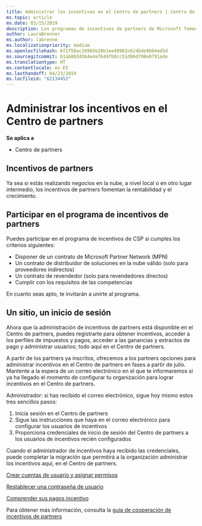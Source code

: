 ```yaml
---
title: Administrar los incentivos en el Centro de partners | Centro de partners
ms.topic: article
ms.date: 03/15/2019
description: Los programas de incentivos de partners de Microsoft fomentan la rentabilidad y el crecimiento
author: LauraBrenner
ms.author: labrenne
ms.localizationpriority: medium
ms.openlocfilehash: 6f2f50ac3d965b20b1ee40983c624bde9b04ed5d
ms.sourcegitcommit: b1ab80345b4e4af649fb8cc51d96d798e0791ade
ms.translationtype: HT
ms.contentlocale: es-ES
ms.lasthandoff: 04/23/2019
ms.locfileid: "62134452"
---
```

# <a name="manage-your-incentives-in-partner-center"></a>Administrar los incentivos en el Centro de partners 

**Se aplica a**

-  Centro de partners

## <a name="partner-incentives"></a>Incentivos de partners 

Ya sea si estás realizando negocios en la nube, a nivel local o en otro lugar intermedio, los incentivos de partners fomentan la rentabilidad y el crecimiento.

## <a name="qualify-for-the-partner-incentives-program"></a>Participar en el programa de incentivos de partners

Puedes participar en el programa de incentivos de CSP si cumples los criterios siguientes:

-   Disponer de un contrato de Microsoft Partner Network (MPN) 
-   Un contrato de distribuidor de soluciones en la nube válido (solo para proveedores indirectos)
-   Un contrato de revendedor (solo para revendedores directos)
-   Cumplir con los requisitos de las competencias

En cuanto seas apto, te invitarán a unirte al programa.

## <a name="one-site-one-sign-in"></a>Un sitio, un inicio de sesión

Ahora que la administración de incentivos de partners está disponible en el Centro de partners, puedes registrarte para obtener incentivos, acceder a los perfiles de impuestos y pagos, acceder a las ganancias y extractos de pago y administrar usuarios; todo aquí en el Centro de partners. 

A partir de los partners ya inscritos, ofrecemos a los partners opciones para administrar incentivos en el Centro de partners en fases a partir de julio. Mantente a la espera de un correo electrónico en el que te informaremos si ya ha llegado el momento de configurar tu organización para lograr incentivos en el Centro de partners. 

Administrador: si has recibido el correo electrónico, sigue hoy mismo estos tres sencillos pasos:

1.  Inicia sesión en el Centro de partners 
2.  Sigue las instrucciones que haya en el correo electrónico para configurar los usuarios de incentivos 
3.  Proporciona credenciales de inicio de sesión del Centro de partners a los usuarios de incentivos recién configurados

Cuando el administrador de incentivos haya recibido las credenciales, puede completar la migración que permitirá a la organización administrar los incentivos aquí, en el Centro de partners.


[Crear cuentas de usuario y asignar permisos](create-user-accounts-and-set-permissions.md)

[Restablecer una contraseña de usuario](reset-a-user-password.md)

[Comprender sus pagos incentivo](understand-incentive-payouts.md)

Para obtener más información, consulta la [guía de cooperación de incentivos de partners](https://assets.microsoft.com/coop-guidebook.pdf)
